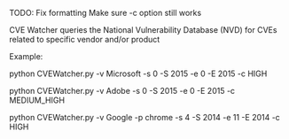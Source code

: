 TODO:
Fix formatting
Make sure -c option still works

CVE Watcher queries the National Vulnerability Database (NVD) for CVEs related to specific vendor and/or product


Example:

python CVEWatcher.py -v Microsoft -s 0 -S 2015 -e 0 -E 2015 -c HIGH

python CVEWatcher.py -v Adobe -s 0 -S 2015 -e 0 -E 2015 -c MEDIUM_HIGH

python CVEWatcher.py -v Google -p chrome -s 4 -S 2014 -e 11 -E 2014 -c HIGH

